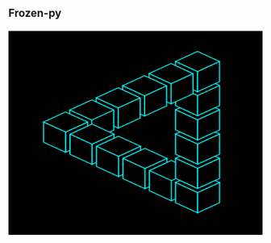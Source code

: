 ## Frozen-py
<h3 style="background-color:black;">
    <div align="center">
<img src="https://github.com/Frozen-py/Frozen-py/blob/main/Ry6p.gif" width="6000" height="400">
